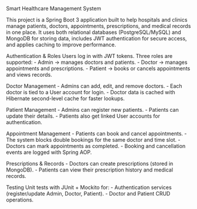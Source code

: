 Smart Healthcare Management System

This project is a Spring Boot 3 application built to help hospitals and clinics manage patients, doctors, appointments, prescriptions, and medical records in one place.
It uses both relational databases (PostgreSQL/MySQL) and MongoDB for storing data, includes JWT authentication for secure access, and applies caching to improve performance.

Authentication & Roles
Users log in with JWT tokens.
Three roles are supported:
    - Admin → manages doctors and patients.
    - Doctor → manages appointments and prescriptions.
    - Patient → books or cancels appointments and views records.

Doctor Management
    - Admins can add, edit, and remove doctors.
    - Each doctor is tied to a User account for login.
    - Doctor data is cached with Hibernate second-level cache for faster lookups.

Patient Management
    - Admins can register new patients.
    - Patients can update their details.
    - Patients also get linked User accounts for authentication.

Appointment Management
    - Patients can book and cancel appointments.
    - The system blocks double bookings for the same doctor and time slot.
    - Doctors can mark appointments as completed.
    - Booking and cancellation events are logged with Spring AOP.

Prescriptions & Records
    - Doctors can create prescriptions (stored in MongoDB).
    - Patients can view their prescription history and medical records.

Testing
Unit tests with JUnit + Mockito for:
    - Authentication services (register/update Admin, Doctor, Patient).
    - Doctor and Patient CRUD operations.

